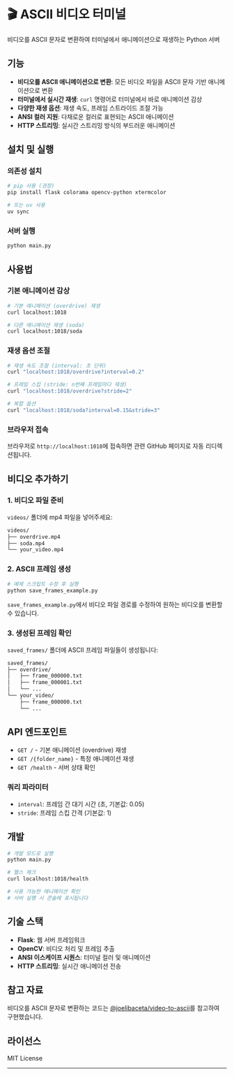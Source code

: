 # 🎬 ASCII 비디오 터미널

비디오를 ASCII 문자로 변환하여 터미널에서 애니메이션으로 재생하는 Python 서버

## 기능

- **비디오를 ASCII 애니메이션으로 변환**: 모든 비디오 파일을 ASCII 문자 기반 애니메이션으로 변환
- **터미널에서 실시간 재생**: `curl` 명령어로 터미널에서 바로 애니메이션 감상
- **다양한 재생 옵션**: 재생 속도, 프레임 스트라이드 조절 가능
- **ANSI 컬러 지원**: 다채로운 컬러로 표현되는 ASCII 애니메이션
- **HTTP 스트리밍**: 실시간 스트리밍 방식의 부드러운 애니메이션

## 설치 및 실행

### 의존성 설치

```bash
# pip 사용 (권장)
pip install flask colorama opencv-python xtermcolor

# 또는 uv 사용
uv sync
```

### 서버 실행

```bash
python main.py
```

## 사용법

### 기본 애니메이션 감상

```bash
# 기본 애니메이션 (overdrive) 재생
curl localhost:1018

# 다른 애니메이션 재생 (soda)
curl localhost:1018/soda
```

### 재생 옵션 조절

```bash
# 재생 속도 조절 (interval: 초 단위)
curl "localhost:1018/overdrive?interval=0.2"

# 프레임 스킵 (stride: n번째 프레임마다 재생)
curl "localhost:1018/overdrive?stride=2"

# 복합 옵션
curl "localhost:1018/soda?interval=0.15&stride=3"
```

### 브라우저 접속

브라우저로 `http://localhost:1018`에 접속하면 관련 GitHub 페이지로 자동 리디렉션됩니다.

## 비디오 추가하기

### 1. 비디오 파일 준비

`videos/` 폴더에 mp4 파일을 넣어주세요:

```bash
videos/
├── overdrive.mp4
├── soda.mp4
└── your_video.mp4
```

### 2. ASCII 프레임 생성

```bash
# 예제 스크립트 수정 후 실행
python save_frames_example.py
```

`save_frames_example.py`에서 비디오 파일 경로를 수정하여 원하는 비디오를 변환할 수 있습니다.

### 3. 생성된 프레임 확인

`saved_frames/` 폴더에 ASCII 프레임 파일들이 생성됩니다:

```bash
saved_frames/
├── overdrive/
│   ├── frame_000000.txt
│   ├── frame_000001.txt
│   └── ...
└── your_video/
    ├── frame_000000.txt
    └── ...
```

## API 엔드포인트

- `GET /` - 기본 애니메이션 (overdrive) 재생
- `GET /{folder_name}` - 특정 애니메이션 재생
- `GET /health` - 서버 상태 확인

### 쿼리 파라미터

- `interval`: 프레임 간 대기 시간 (초, 기본값: 0.05)
- `stride`: 프레임 스킵 간격 (기본값: 1)

## 개발

```bash
# 개발 모드로 실행
python main.py

# 헬스 체크
curl localhost:1018/health

# 사용 가능한 애니메이션 확인
# 서버 실행 시 콘솔에 표시됩니다
```

## 기술 스택

- **Flask**: 웹 서버 프레임워크
- **OpenCV**: 비디오 처리 및 프레임 추출
- **ANSI 이스케이프 시퀀스**: 터미널 컬러 및 애니메이션
- **HTTP 스트리밍**: 실시간 애니메이션 전송

## 참고 자료

비디오를 ASCII 문자로 변환하는 코드는 [@joelibaceta/video-to-ascii](https://github.com/joelibaceta/video-to-ascii)를 참고하여 구현했습니다.

## 라이선스

MIT License

---

